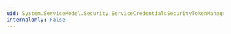 ```yaml
---
uid: System.ServiceModel.Security.ServiceCredentialsSecurityTokenManager.ServiceCredentials
internalonly: False
---
```

